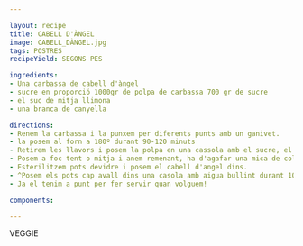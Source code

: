 ```yaml
---

layout: recipe
title: CABELL D'ÀNGEL
image: CABELL_DÀNGEL.jpg
tags: POSTRES
recipeYield: SEGONS PES

ingredients:
- Una carbassa de cabell d'àngel
- sucre en proporció 1000gr de polpa de carbassa 700 gr de sucre
- el suc de mitja llimona
- una branca de canyella

directions:
- Renem la carbassa i la punxem per diferents punts amb un ganivet.
- la posem al forn a 180º durant 90-120 minuts
- Retirem les llavors i posem la polpa en una cassola amb el sucre, el suc de la llimona i la branca de canyella.
- Posem a foc tent o mitja i anem remenant, ha d'agafar una mica de color. Si fa falta afegim suc de la cocció.
- Esterilitzem pots devidre i posem el cabell d'angel dins.
- ^Posem els pots cap avall dins una casola amb aigua bullint durant 10 munuts i es farà el buit.
- Ja el tenim a punt per fer servir quan volguem!

components:

---
```

VEGGIE
